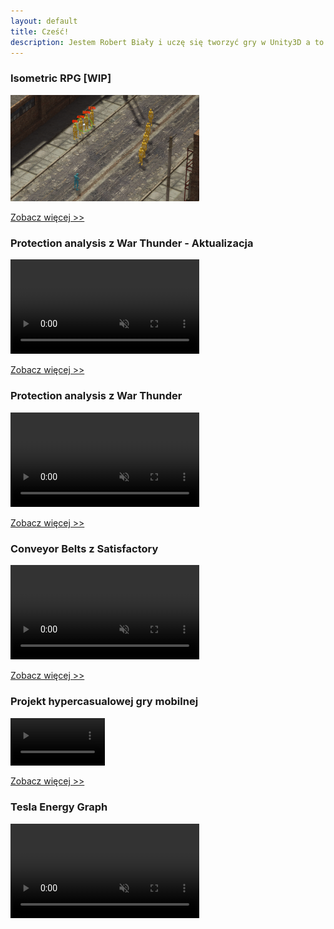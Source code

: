 ```yaml
---
layout: default
title: Cześć!
description: Jestem Robert Biały i uczę się tworzyć gry w Unity3D a to jest strona z moim portfolio.
---
```

### Isometric RPG [WIP]

<img src="/docs/assets/images/screen small.png" title="isometric shooter screen" style="width: 60%;">

[Zobacz więcej >>](./isometric-rpg.html)

### Protection analysis z War Thunder - Aktualizacja
<video width="60%" title="Protection Analysis." loop="" autoplay="" playsinline="" muted="true">
<source src="https://v.redd.it/nyk0exefe6j81/DASH_480.mp4" type="video/mp4">
</video>

[Zobacz więcej >>](./protection-analysis-update.html)

### Protection analysis z War Thunder
<video width="60%" title="Protection Analysis." loop="" autoplay="" playsinline="" muted="true">
<source src="https://v.redd.it/ks9rkmlzlj081/DASH_480.mp4" type="video/mp4">
</video>

[Zobacz więcej >>](./protection-analysis.html)

### Conveyor Belts z Satisfactory
<video width="60%" title="Conveyor Belts" loop="" autoplay="" playsinline="" muted="true">
<source src="https://v.redd.it/7bzxichn2a071/DASH_480.mp4" type="video/mp4">
</video>

[Zobacz więcej >>](./conveyor-belts.html)

### Projekt hypercasualowej gry mobilnej
<video width="30%" title="Hypercasual" loop="" autoplay="" playsinline="" muted="true">
<source src="https://v.redd.it/h0qwgkgnqj081/DASH_480.mp4" type="video/mp4">
</video>

[Zobacz więcej >>](./hypercasual-game.html)

### Tesla Energy Graph
<video width="60%" title="Odtworzyłem wygląd panelu energii z Tesli Model 3. Ten komponent może zostać łatwo zaimplementowany w jakiejś grze ekonomicznej." loop="" autoplay="" playsinline="" muted="true">
<source src="https://v.redd.it/0sgqgz9r92m41/DASH_480" type="video/mp4">
</video>

